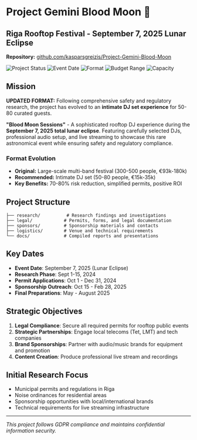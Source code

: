 # Project Gemini Blood Moon 🌙
## Riga Rooftop Festival - September 7, 2025 Lunar Eclipse

**Repository:** [github.com/kasparsgreizis/Project-Gemini-Blood-Moon](https://github.com/kasparsgreizis/Project-Gemini-Blood-Moon)

![Project Status](https://img.shields.io/badge/Status-Format%20Optimization-blue)
![Event Date](https://img.shields.io/badge/Event%20Date-Sep%207%202025-red)
![Format](https://img.shields.io/badge/Format-Intimate%20DJ%20Set-purple)
![Budget Range](https://img.shields.io/badge/Budget-€15k--35k-green)
![Capacity](https://img.shields.io/badge/Capacity-50--80%20people-orange)

## Mission
**UPDATED FORMAT:** Following comprehensive safety and regulatory research, the project has evolved to an **intimate DJ set experience** for 50-80 curated guests.

**"Blood Moon Sessions"** - A sophisticated rooftop DJ experience during the **September 7, 2025 total lunar eclipse**. Featuring carefully selected DJs, professional audio setup, and live streaming to showcase this rare astronomical event while ensuring safety and regulatory compliance.

### Format Evolution
- **Original:** Large-scale multi-band festival (300-500 people, €93k-180k)
- **Recommended:** Intimate DJ set (50-80 people, €15k-35k)
- **Key Benefits:** 70-80% risk reduction, simplified permits, positive ROI

## Project Structure
```
├── research/          # Research findings and investigations
├── legal/            # Permits, forms, and legal documentation
├── sponsors/         # Sponsorship materials and contacts
├── logistics/        # Venue and technical requirements
└── docs/             # Compiled reports and presentations
```

## Key Dates
- **Event Date**: September 7, 2025 (Lunar Eclipse)
- **Research Phase**: Sept 1-15, 2024
- **Permit Applications**: Oct 1 - Dec 31, 2024
- **Sponsorship Outreach**: Oct 15 - Feb 28, 2025
- **Final Preparations**: May - August 2025

## Strategic Objectives
1. **Legal Compliance**: Secure all required permits for rooftop public events
2. **Strategic Partnerships**: Engage local telecoms (Tet, LMT) and tech companies
3. **Brand Sponsorships**: Partner with audio/music brands for equipment and promotion
4. **Content Creation**: Produce professional live stream and recordings

## Initial Research Focus
- Municipal permits and regulations in Riga
- Noise ordinances for residential areas
- Sponsorship opportunities with local/international brands
- Technical requirements for live streaming infrastructure

---
*This project follows GDPR compliance and maintains confidential information security.*

